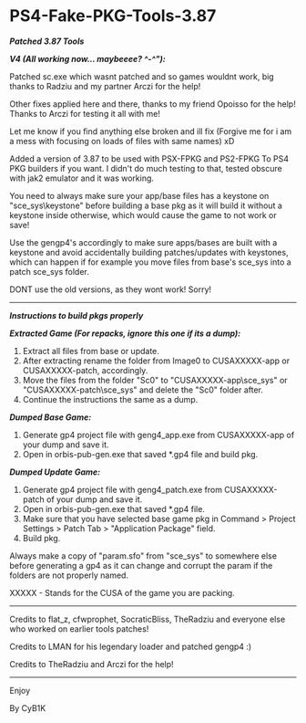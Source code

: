 # PS4-Fake-PKG-Tools-3.87

***Patched 3.87 Tools***


***__V4 (All working now... maybeeee? ^-^"):__***

Patched sc.exe which wasnt patched and so games wouldnt work, big thanks to Radziu and my partner Arczi for the help!

Other fixes applied here and there, thanks to my friend Opoisso for the help! Thanks to Arczi for testing it all with me!

Let me know if you find anything else broken and ill fix (Forgive me for i am a mess with focusing on loads of files with same names) xD

Added a version of 3.87 to be used with PSX-FPKG and PS2-FPKG To PS4 PKG builders if you want. I didn't do much testing to that, tested obscure with jak2 emulator and it was working.

You need to always make sure your app/base files has a keystone on "sce_sys\keystone" before building a base pkg as it will build it without a keystone inside otherwise, which would cause the game to not work or save!

Use the gengp4's accordingly to make sure apps/bases are built with a keystone and avoid accidentally building patches/updates with keystones, which can happen if for example you move files from base's sce_sys into a patch sce_sys folder.

DONT use the old versions, as they wont work! Sorry!

----------------------------------------------------------

***Instructions to build pkgs properly***

***Extracted Game (For repacks, ignore this one if its a dump):***
1. Extract all files from base or update.
2. After extracting rename the folder from Image0 to CUSAXXXXX-app or CUSAXXXXX-patch, accordingly.
3. Move the files from the folder "Sc0" to "CUSAXXXXX-app\sce_sys\" or "CUSAXXXXX-patch\sce_sys" and delete the "Sc0" folder after.
4. Continue the instructions the same as a dump.

***Dumped Base Game:***
1. Generate gp4 project file with geng4_app.exe from CUSAXXXXX-app of your dump and save it.
2. Open in orbis-pub-gen.exe that saved *.gp4 file and build pkg.

***Dumped Update Game:***
1. Generate gp4 project file with geng4_patch.exe from CUSAXXXXX-patch of your dump and save it.
2. Open in orbis-pub-gen.exe that saved *.gp4 file.
3. Make sure that you have selected base game pkg in Command > Project Settings > Patch Tab > "Application Package" field.
4. Build pkg.

Always make a copy of "param.sfo" from "sce_sys\" to somewhere else before generating a gp4 as it can change and corrupt the param if the folders are not properly named.

XXXXX - Stands for the CUSA of the game you are packing.

----------------------------------------------------------

Credits to flat_z, cfwprophet, SocraticBliss, TheRadziu and everyone else who worked on earlier tools patches! 

Credits to LMAN for his legendary loader and patched gengp4 :)

Credits to TheRadziu and Arczi for the help!

----------------------------------------------------------

Enjoy

By CyB1K
